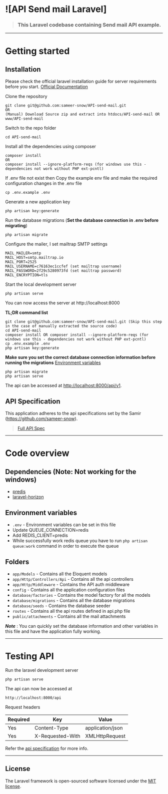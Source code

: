 # ![API Send mail Laravel]

> ### This Laravel codebase containing Send mail API example.

----------

# Getting started

## Installation

Please check the official laravel installation guide for server requirements before you start. [Official Documentation](https://laravel.com/docs/8.x/installation)

Clone the repository

    git clone git@github.com:sameer-snow/API-send-mail.git
    OR
    (Manual) Download Source zip and extract into htdocs/API-send-mail OR www/API-send-mail

Switch to the repo folder

    cd API-send-mail

Install all the dependencies using composer

    composer install
    OR
    composer install --ignore-platform-reqs (for windows use this - dependencies not work without PHP ext-pcntl)

If .env file not exist then Copy the example env file and make the required configuration changes in the .env file

    cp .env.example .env

Generate a new application key

    php artisan key:generate

Run the database migrations (**Set the database connection in .env before migrating**)

    php artisan migrate

Configure the mailer, I set mailtrap SMTP settings

	MAIL_MAILER=smtp
	MAIL_HOST=smtp.mailtrap.io
	MAIL_PORT=2525
	MAIL_USERNAME=c76163ec1ccfef (set mailtrap username)
	MAIL_PASSWORD=2f29c5280973fd (set mailtrap password)
	MAIL_ENCRYPTION=tls

Start the local development server

    php artisan serve

You can now access the server at http://localhost:8000

**TL;DR command list**

    git clone git@github.com:sameer-snow/API-send-mail.git (Skip this step in the case of manually extracted the source code)
    cd API-send-mail
    composer install OR composer install --ignore-platform-reqs (for windows use this - dependencies not work without PHP ext-pcntl)
    cp .env.example .env
    php artisan key:generate 
    
**Make sure you set the correct database connection information before running the migrations** [Environment variables](#environment-variables)

    php artisan migrate
    php artisan serve

The api can be accessed at [http://localhost:8000/api/v1](http://localhost:8000/api/v1).

## API Specification

This application adheres to the api specifications set by the Samir (https://github.com/sameer-snow).
> [Full API Spec](https://github.com/sameer-snow/API-send-mail/blob/master/postman_api.php)

----------

# Code overview

## Dependencies (Note: Not working for the windows)

- [predis](https://github.com/predis/predis)
- [laravel-horizon](https://github.com/laravel/horizon)

## Environment variables

- `.env` - Environment variables can be set in this file
- Update QUEUE_CONNECTION=redis
- Add REDIS_CLIENT=predis
- While successfully work redis queue you have to run `php artisan queue:work` command in order to execute the queue

## Folders

- `app/Models` - Contains all the Eloquent models
- `app/Http/Controllers/Api` - Contains all the api controllers
- `app/Http/Middleware` - Contains the API auth middleware
- `config` - Contains all the application configuration files
- `database/factories` - Contains the model factory for all the models
- `database/migrations` - Contains all the database migrations
- `database/seeds` - Contains the database seeder
- `routes` - Contains all the api routes defined in api.php file
- `public/attachments` - Contains all the mail attachments

***Note*** : You can quickly set the database information and other variables in this file and have the application fully working.

----------

# Testing API

Run the laravel development server

    php artisan serve

The api can now be accessed at

    http://localhost:8000/api

Request headers

| **Required** 	| **Key**              	| **Value**            	|
|----------	|------------------	|------------------	|
| Yes      	| Content-Type     	| application/json 	|
| Yes      	| X-Requested-With 	| XMLHttpRequest   	|

Refer the [api specification](https://github.com/sameer-snow/API-send-mail/blob/master/postman_api.php) for more info.

----------

## License

The Laravel framework is open-sourced software licensed under the [MIT license](https://opensource.org/licenses/MIT).
